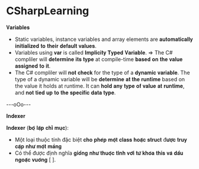 # CSharpLearning

𝐕𝐚𝐫𝐢𝐚𝐛𝐥𝐞𝐬

- Static variables, instance variables and array elements are 𝐚𝐮𝐭𝐨𝐦𝐚𝐭𝐢𝐜𝐚𝐥𝐥𝐲 𝐢𝐧𝐢𝐭𝐢𝐚𝐥𝐢𝐳𝐞𝐝 𝐭𝐨 𝐭𝐡𝐞𝐢𝐫 𝐝𝐞𝐟𝐚𝐮𝐥𝐭 𝐯𝐚𝐥𝐮𝐞𝐬.
- Variables using 𝐯𝐚𝐫 is called 𝐈𝐦𝐩𝐥𝐢𝐜𝐢𝐭𝐲 𝐓𝐲𝐩𝐞𝐝 𝐕𝐚𝐫𝐢𝐚𝐛𝐥𝐞. => The C# compliler will 𝐝𝐞𝐭𝐞𝐫𝐦𝐢𝐧𝐞 𝐢𝐭𝐬 𝐭𝐲𝐩𝐞 at compile-time 𝐛𝐚𝐬𝐞𝐝 𝐨𝐧 𝐭𝐡𝐞 𝐯𝐚𝐥𝐮𝐞 𝐚𝐬𝐬𝐢𝐠𝐧𝐞𝐝 𝐭𝐨 𝐢𝐭.
- The C# compliler will 𝐧𝐨𝐭 𝐜𝐡𝐞𝐜𝐤 for the type of a 𝐝𝐲𝐧𝐚𝐦𝐢𝐜 𝐯𝐚𝐫𝐢𝐚𝐛𝐥𝐞. The type of a dynamic variable will be 𝐝𝐞𝐭𝐞𝐫𝐦𝐢𝐧𝐞 𝐚𝐭 𝐭𝐡𝐞 𝐫𝐮𝐧𝐭𝐢𝐦𝐞 based on the value it holds at runtime. It can 𝐡𝐨𝐥𝐝 𝐚𝐧𝐲 𝐭𝐲𝐩𝐞 𝐨𝐟 𝐯𝐚𝐥𝐮𝐞 𝐚𝐭 𝐫𝐮𝐧𝐭𝐢𝐦𝐞, and 𝐧𝐨𝐭 𝐭𝐢𝐞𝐝 𝐮𝐩 𝐭𝐨 𝐭𝐡𝐞 𝐬𝐩𝐞𝐜𝐢𝐟𝐢𝐜 𝐝𝐚𝐭𝐚 𝐭𝐲𝐩𝐞. 

---oOo---

𝐈𝐧𝐝𝐞𝐱𝐞𝐫

𝐈𝐧𝐝𝐞𝐱𝐞𝐫 (𝐛𝐨̣̂ 𝐥𝐚̣̂𝐩 𝐜𝐡𝐢̉ 𝐦𝐮̣𝐜):
- Một loại thuộc tính đặc biệt 𝐜𝐡𝐨 𝐩𝐡𝐞́𝐩 𝐦𝐨̣̂𝐭 𝐜𝐥𝐚𝐬𝐬 𝐡𝐨𝐚̣̆𝐜 𝐬𝐭𝐫𝐮𝐜𝐭 đ𝐮̛𝐨̛̣𝐜 𝐭𝐫𝐮𝐲 𝐜𝐚̣̂𝐩 𝐧𝐡𝐮̛ 𝐦𝐨̣̂𝐭 𝐦𝐚̉𝐧𝐠
- Có thể được định nghĩa 𝐠𝐢𝐨̂́𝐧𝐠 𝐧𝐡𝐮̛ 𝐭𝐡𝐮𝐨̣̂𝐜 𝐭𝐢́𝐧𝐡 𝐯𝐨̛́𝐢 𝐭𝐮̛̀ 𝐤𝐡𝐨́𝐚 𝐭𝐡𝐢𝐬 𝐯𝐚̀ 𝐝𝐚̂́𝐮 𝐧𝐠𝐨𝐚̣̆𝐜 𝐯𝐮𝐨̂𝐧𝐠 [ ].
